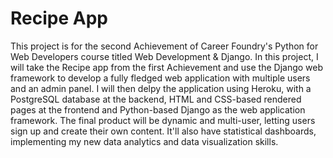 # Recipe App

This project is for the second Achievement of Career Foundry's Python for Web Developers course titled Web Development & Django. In this project, I will take the Recipe app from the first Achievement and use the Django web framework to develop a fully fledged web application with multiple users and an admin panel. I will then delpy the application using Heroku, with a PostgreSQL database at the backend, HTML and CSS-based rendered pages at the frontend and Python-based Django as the web application framework. The final product will be dynamic and multi-user, letting users sign up and create their own content. It'll also have statistical dashboards, implementing my new data analytics and data visualization skills.
